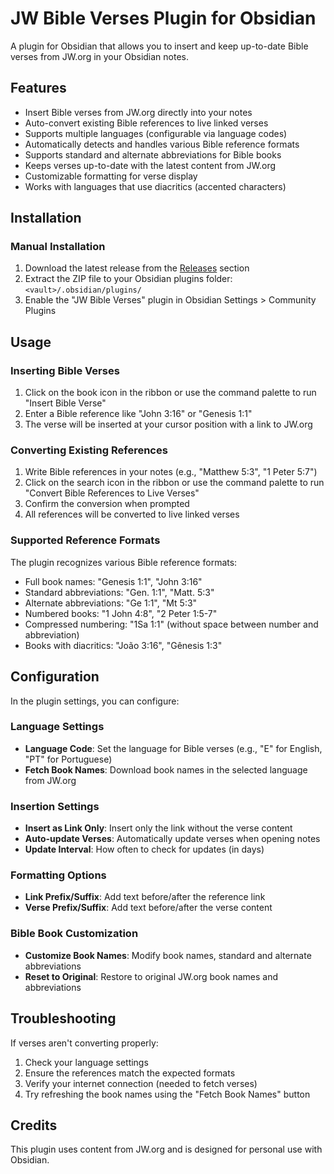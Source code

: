 # JW Bible Verses Plugin for Obsidian

A plugin for Obsidian that allows you to insert and keep up-to-date Bible verses from JW.org in your Obsidian notes.

## Features

- Insert Bible verses from JW.org directly into your notes
- Auto-convert existing Bible references to live linked verses
- Supports multiple languages (configurable via language codes)
- Automatically detects and handles various Bible reference formats
- Supports standard and alternate abbreviations for Bible books
- Keeps verses up-to-date with the latest content from JW.org
- Customizable formatting for verse display
- Works with languages that use diacritics (accented characters)

## Installation

### Manual Installation

1. Download the latest release from the [Releases](https://github.com/yourusername/jwpub-bible-verses/releases) section
2. Extract the ZIP file to your Obsidian plugins folder: `<vault>/.obsidian/plugins/`
3. Enable the "JW Bible Verses" plugin in Obsidian Settings > Community Plugins

## Usage

### Inserting Bible Verses

1. Click on the book icon in the ribbon or use the command palette to run "Insert Bible Verse"
2. Enter a Bible reference like "John 3:16" or "Genesis 1:1"
3. The verse will be inserted at your cursor position with a link to JW.org

### Converting Existing References

1. Write Bible references in your notes (e.g., "Matthew 5:3", "1 Peter 5:7")
2. Click on the search icon in the ribbon or use the command palette to run "Convert Bible References to Live Verses"
3. Confirm the conversion when prompted
4. All references will be converted to live linked verses

### Supported Reference Formats

The plugin recognizes various Bible reference formats:
- Full book names: "Genesis 1:1", "John 3:16"
- Standard abbreviations: "Gen. 1:1", "Matt. 5:3"
- Alternate abbreviations: "Ge 1:1", "Mt 5:3"
- Numbered books: "1 John 4:8", "2 Peter 1:5-7"
- Compressed numbering: "1Sa 1:1" (without space between number and abbreviation)
- Books with diacritics: "João 3:16", "Gênesis 1:3"

## Configuration

In the plugin settings, you can configure:

### Language Settings
- **Language Code**: Set the language for Bible verses (e.g., "E" for English, "PT" for Portuguese)
- **Fetch Book Names**: Download book names in the selected language from JW.org

### Insertion Settings
- **Insert as Link Only**: Insert only the link without the verse content
- **Auto-update Verses**: Automatically update verses when opening notes
- **Update Interval**: How often to check for updates (in days)

### Formatting Options
- **Link Prefix/Suffix**: Add text before/after the reference link
- **Verse Prefix/Suffix**: Add text before/after the verse content

### Bible Book Customization
- **Customize Book Names**: Modify book names, standard and alternate abbreviations
- **Reset to Original**: Restore to original JW.org book names and abbreviations

## Troubleshooting

If verses aren't converting properly:
1. Check your language settings
2. Ensure the references match the expected formats
3. Verify your internet connection (needed to fetch verses)
4. Try refreshing the book names using the "Fetch Book Names" button

## Credits

This plugin uses content from JW.org and is designed for personal use with Obsidian. 
